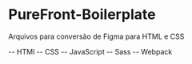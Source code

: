# PureFront-Boilerplate
Arquivos para conversão de Figma para HTML e CSS

-- HTMl
-- CSS
-- JavaScript
-- Sass
-- Webpack
